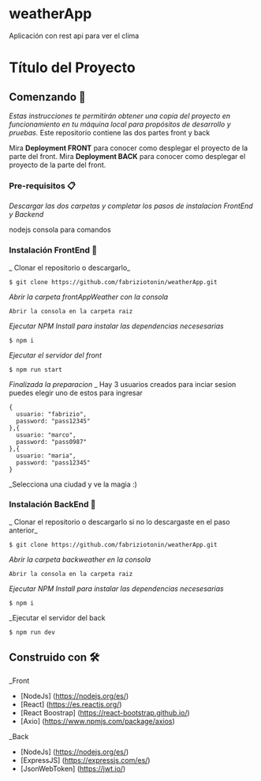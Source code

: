 # weatherApp
Aplicación con rest api para ver el clima
# Título del Proyecto

## Comenzando 🚀

_Estas instrucciones te permitirán obtener una copia del proyecto en funcionamiento en tu máquina local para propósitos de desarrollo y pruebas._ Este repositorio contiene las dos partes front y back

Mira **Deployment FRONT** para conocer como desplegar el proyecto de la parte del front.
Mira **Deployment BACK** para conocer como desplegar el proyecto de la parte del front.

### Pre-requisitos 📋

_Descargar las dos carpetas y completar los pasos de instalacion FrontEnd y Backend_


nodejs
consola para comandos


### Instalación FrontEnd 🔧

_ Clonar el repositorio o descargarlo_

```
$ git clone https://github.com/fabriziotonin/weatherApp.git
```

_Abrir la carpeta frontAppWeather con la consola_

```
Abrir la consola en la carpeta raiz
```
_Ejecutar NPM Install para instalar las dependencias necesesarias_

```
$ npm i
```
_Ejecutar el servidor del front_

```
$ npm run start
```

_Finalizada la preparacion_
_ Hay 3 usuarios creados para inciar sesion puedes elegir uno de estos para ingresar

```
{
  usuario: "fabrizio",
  password: "pass12345"
},{
  usuario: "marco",
  password: "pass0987"
},{
  usuario: "maria",
  password: "pass12345"
}
```
_Selecciona una ciudad y ve la magia :)

### Instalación BackEnd 🔧

_ Clonar el repositorio o descargarlo si no lo descargaste en el paso anterior_

```
$ git clone https://github.com/fabriziotonin/weatherApp.git
```

_Abrir la carpeta backweather en la consola_

```
Abrir la consola en la carpeta raiz
```
_Ejecutar NPM Install para instalar las dependencias necesesarias_

```
$ npm i
```
_Ejecutar el servidor del back

```
$ npm run dev
```

## Construido con 🛠️

_Front

* [NodeJs] (https://nodejs.org/es/)
* [React] (https://es.reactjs.org/)
* [React Boostrap] (https://react-bootstrap.github.io/)
* [Axio] (https://www.npmjs.com/package/axios)

_Back

* [NodeJs] (https://nodejs.org/es/)
* [ExpressJS] (https://expressjs.com/es/)
* [JsonWebToken] (https://jwt.io/)
